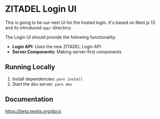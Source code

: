 # ZITADEL Login UI

This is going to be our next UI for the hosted login. It's based on Next.js 13 and its introduced `app/` directory.

The Login UI should provide the following functionality:

- **Login API:** Uses the new ZITADEL Login API
- **Server Components:** Making server-first components

## Running Locally

1. Install dependencies: `yarn install`
1. Start the dev server: `yarn dev`

## Documentation

https://beta.nextjs.org/docs
